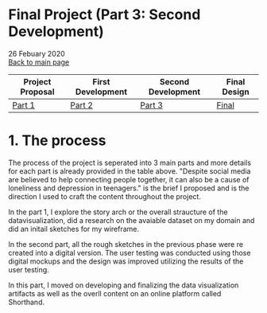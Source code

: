 # Final Project (Part 3: Second Development)
26 Febuary 2020
<br>
[Back to main page](/README.md)

| Project Proposal | First Development | Second Development|  Final Design |
| ------------- | ------------- | ------------- | ------------- |
| [Part 1](/FinalPart1.md) | [Part 2](/FinalPart2.md)  | [Part 3](/FinalPart3.md) |  [Final](/FinalPart3.md) |

# 1. The process

<p>
The process of the project is seperated into 3 main parts and more details for each part is already provided in the table above.  "Despite social media are believed to help connecting people together, it can also be a cause of loneliness and depression in teenagers." is the brief I proposed and is the direction I used to craft the content throughout the project.  
</p>
<p>
In the part 1, I explore the story arch or the overall straucture of the datavisualization, did a research on the avaiable dataset on my domain and did an initail sketches for my wireframe.
</p>

<p>
In the second part, all the rough sketches in the previous phase were re created into a digital version.  The user testing was conducted using those digital mockups and the design was improved utilizing the results of the user testing.
</p>

<p>
In this part, I moved on developing and finalizing the data visualization artifacts as well as the overll content on an online platform called Shorthand.
</p>
